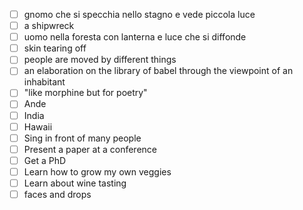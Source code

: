 - [ ] gnomo che si specchia nello stagno e vede piccola luce
- [ ] a shipwreck 
- [ ] uomo nella foresta con lanterna e luce che si diffonde 
- [ ] skin tearing off 
- [ ] people are moved by different things
- [ ] an elaboration on the library of babel through the viewpoint of an inhabitant
- [ ] "like morphine but for poetry"
- [ ] Ande
- [ ] India 
- [ ] Hawaii
- [ ] Sing in front of many people
- [ ] Present a paper at a conference
- [ ] Get a PhD
- [ ] Learn how to grow my own veggies
- [ ] Learn about wine tasting
- [ ] faces and drops